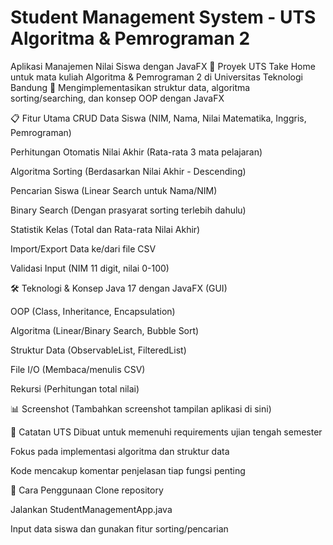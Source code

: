 # Student Management System - UTS Algoritma & Pemrograman 2
Aplikasi Manajemen Nilai Siswa dengan JavaFX
🔹 Proyek UTS Take Home untuk mata kuliah Algoritma & Pemrograman 2 di Universitas Teknologi Bandung
🔹 Mengimplementasikan struktur data, algoritma sorting/searching, dan konsep OOP dengan JavaFX

📋 Fitur Utama
CRUD Data Siswa (NIM, Nama, Nilai Matematika, Inggris, Pemrograman)

Perhitungan Otomatis Nilai Akhir (Rata-rata 3 mata pelajaran)

Algoritma Sorting (Berdasarkan Nilai Akhir - Descending)

Pencarian Siswa (Linear Search untuk Nama/NIM)

Binary Search (Dengan prasyarat sorting terlebih dahulu)

Statistik Kelas (Total dan Rata-rata Nilai Akhir)

Import/Export Data ke/dari file CSV

Validasi Input (NIM 11 digit, nilai 0-100)

🛠 Teknologi & Konsep
Java 17 dengan JavaFX (GUI)

OOP (Class, Inheritance, Encapsulation)

Algoritma (Linear/Binary Search, Bubble Sort)

Struktur Data (ObservableList, FilteredList)

File I/O (Membaca/menulis CSV)

Rekursi (Perhitungan total nilai)

📊 Screenshot
(Tambahkan screenshot tampilan aplikasi di sini)

📝 Catatan UTS
Dibuat untuk memenuhi requirements ujian tengah semester

Fokus pada implementasi algoritma dan struktur data

Kode mencakup komentar penjelasan tiap fungsi penting

🎯 Cara Penggunaan
Clone repository

Jalankan StudentManagementApp.java

Input data siswa dan gunakan fitur sorting/pencarian
